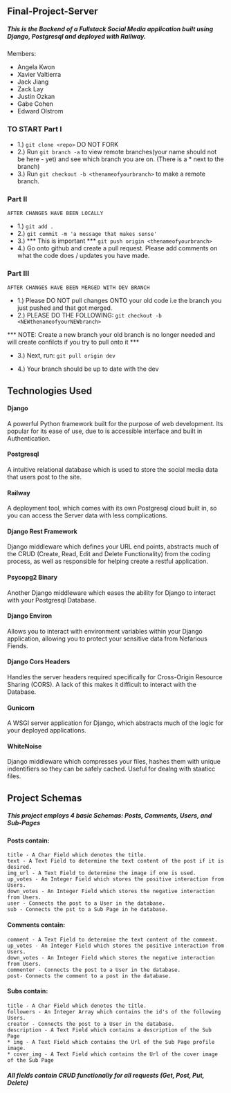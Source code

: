 ## Final-Project-Server
##### This is the Backend of a Fullstack Social Media application built using Django, Postgresql and deployed with Railway.

Members:
- Angela Kwon
- Xavier Valtierra
- Jack Jiang
- Zack Lay
- Justin Ozkan 
- Gabe Cohen
- Edward Olstrom


### TO START Part I

- 1.) `git clone <repo>` DO NOT FORK
- 2.) Run `git branch -a` to view remote branches(your name should not be here - yet) and see which branch you are on. (There is a * next to the branch)
- 3.) Run `git checkout -b <thenameofyourbranch>` to make a remote branch.


### Part II
    AFTER CHANGES HAVE BEEN LOCALLY

- 1.) `git add .`
- 2.) `git commit -m 'a message that makes sense'`
- 3.) *** This is important ***  `git push origin <thenameofyourbranch>`
- 4.) Go onto github and create a pull request. Please add comments on what the code does /  updates you have made.


### Part III
    AFTER CHANGES HAVE BEEN MERGED WITH DEV BRANCH 

- 1.) Please DO NOT pull changes ONTO your old code i.e the branch you just pushed and that got merged.  
- 2.) PLEASE DO THE FOLLOWING: `git checkout -b <NEWthenameofyourNEWbranch> `

*** NOTE: Create a new branch your old branch is no longer needed and will create confilcts if you try to pull onto it ***

- 3.) Next, run: `git pull origin dev`  

- 4.) Your branch should be up to date with the dev

## Technologies Used
#### Django
  A powerful Python framework built for the purpose of web development. Its popular for its ease of use, due to is accessible interface and built in Authentication.
#### Postgresql
  A intuitive relational database which is used to store the social media data that users post to the site.
#### Railway
  A deployment tool, which comes with its own Postgresql cloud built in, so you can access the Server data with less complications.
#### Django Rest Framework
  Django middleware which defines your URL end points, abstracts much of the CRUD (Create, Read, Edit and Delete Functionality) from the coding process, as well as responsible for helping create a restful application.
#### Psycopg2 Binary
  Another Django middleware which eases the ability for Django to interact with your Postgresql Database.
#### Django Environ
  Allows you to interact with environment variables within your Django application, allowing you to protect your sensitive data from Nefarious Fiends.
#### Django Cors Headers
  Handles the server headers required specifically for Cross-Origin Resource Sharing (CORS). A lack of this makes it difficult to interact with the Database.
#### Gunicorn
  A WSGI server application for Django, which abstracts much of the logic for your deployed applications.
#### WhiteNoise
  Django middleware which compresses your files, hashes them with unique indentifiers so they can be safely cached. Useful for dealng with staaticc files.

## Project Schemas
##### This project employs 4 basic Schemas: Posts, Comments, Users, and Sub-Pages

#### Posts contain:
    title - A Char Field which denotes the title.
    text - A Text Field to determine the text content of the post if it is desired.
    img_url - A Text Field to determine the image if one is used.
    up_votes - An Integer Field which stores the positive interaction from Users.
    down_votes - An Integer Field which stores the negative interaction from Users.
    user - Connects the post to a User in the database.
    sub - Connects the pst to a Sub Page in he database.
#### Comments contain:
    comment - A Text Field to determine the text content of the comment.
    up_votes - An Integer Field which stores the positive interaction from Users.
    down_votes - An Integer Field which stores the negative interaction from Users.
    commenter - Connects the post to a User in the database.
    post- Connects the comment to a post in the database.
#### Subs contain:
    title - A Char Field which denotes the title.
    followers - An Integer Array which contains the id's of the following Users.
    creator - Connects the post to a User in the database.
    description - A Text Field which contains a description of the Sub Page
    * img - A Text Field which contains the Url of the Sub Page profile image.
    * cover_img - A Text Field which contains the Url of the cover image of the Sub Page
##### All fields contain CRUD functionaliy for all requests (Get, Post, Put, Delete)
  
